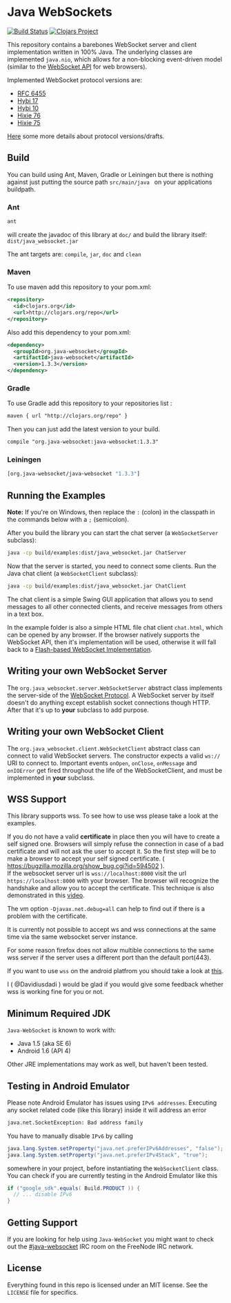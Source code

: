 Java WebSockets
===============
[![Build Status](https://travis-ci.org/marci4/Java-WebSocket-Dev.svg?branch=master)](https://travis-ci.org/marci4/Java-WebSocket-Dev) [![Clojars Project](https://img.shields.io/clojars/v/org.java-websocket/java-websocket.svg)](https://clojars.org/org.java-websocket/java-websocket)


This repository contains a barebones WebSocket server and client implementation
written in 100% Java. The underlying classes are implemented `java.nio`, which allows for a
non-blocking event-driven model (similar to the
[WebSocket API](http://dev.w3.org/html5/websockets/) for web browsers).

Implemented WebSocket protocol versions are:

 * [RFC 6455](http://tools.ietf.org/html/rfc6455)
 * [Hybi 17](http://tools.ietf.org/id/draft-ietf-hybi-thewebsocketprotocol-17.txt)
 * [Hybi 10](http://tools.ietf.org/id/draft-ietf-hybi-thewebsocketprotocol-10.txt)
 * [Hixie 76](http://tools.ietf.org/id/draft-hixie-thewebsocketprotocol-76.txt)
 * [Hixie 75](http://tools.ietf.org/id/draft-hixie-thewebsocketprotocol-75.txt)

[Here](https://github.com/TooTallNate/Java-WebSocket/wiki/Drafts) some more details about protocol versions/drafts. 


## Build
You can build using Ant, Maven, Gradle or Leiningen but there is nothing against just putting the source path ```src/main/java ``` on your applications buildpath.

### Ant

``` bash
ant 
```

will create the javadoc of this library at ```doc/``` and build the library itself: ```dist/java_websocket.jar```

The ant targets are: ```compile```, ```jar```, ```doc``` and ```clean```

### Maven
To use maven add this repository to your pom.xml:
```xml
<repository>
  <id>clojars.org</id>
  <url>http://clojars.org/repo</url>
</repository>
```
Also add this dependency to your pom.xml:
```xml
<dependency>
  <groupId>org.java-websocket</groupId>
  <artifactId>java-websocket</artifactId>
  <version>1.3.3</version>
</dependency>
```

### Gradle
To use Gradle add this repository to your repositories list :
```xml
maven { url "http://clojars.org/repo" }
```
Then you can just add the latest version to your build.
```xml
compile "org.java-websocket:java-websocket:1.3.3"
```


### Leiningen

``` bash
[org.java-websocket/java-websocket "1.3.3"]
```

Running the Examples
-------------------

**Note:** If you're on Windows, then replace the `:` (colon) in the classpath
in the commands below with a `;` (semicolon).

After you build the library you can start the chat server (a `WebSocketServer` subclass):

``` bash
java -cp build/examples:dist/java_websocket.jar ChatServer
```

Now that the server is started, you need to connect some clients. Run the
Java chat client (a `WebSocketClient` subclass):

``` bash
java -cp build/examples:dist/java_websocket.jar ChatClient
```

The chat client is a simple Swing GUI application that allows you to send
messages to all other connected clients, and receive messages from others in a
text box.

In the example folder is also a simple HTML file chat client `chat.html`, which can be opened by any browser. If the browser natively supports the WebSocket API, then it's
implementation will be used, otherwise it will fall back to a
[Flash-based WebSocket Implementation](http://github.com/gimite/web-socket-js).


Writing your own WebSocket Server
---------------------------------

The `org.java_websocket.server.WebSocketServer` abstract class implements the
server-side of the
[WebSocket Protocol](http://www.whatwg.org/specs/web-socket-protocol/).
A WebSocket server by itself doesn't do anything except establish socket
connections though HTTP. After that it's up to **your** subclass to add purpose.


Writing your own WebSocket Client
---------------------------------

The `org.java_websocket.client.WebSocketClient` abstract class can connect to
valid WebSocket servers. The constructor expects a valid `ws://` URI to
connect to. Important events `onOpen`, `onClose`, `onMessage` and `onIOError` 
get fired throughout the life of the WebSocketClient, and must be implemented 
in **your** subclass.

WSS Support
---------------------------------
This library supports wss.
To see how to use wss please take a look at the examples.<br>

If you do not have a valid **certificate** in place then you will have to create a self signed one.
Browsers will simply refuse the connection in case of a bad certificate and will not ask the user to accept it.
So the first step will be to make a browser to accept your self signed certificate. ( https://bugzilla.mozilla.org/show_bug.cgi?id=594502 ).<br>
If the websocket server url is `wss://localhost:8000` visit the url `https://localhost:8000` with your browser. The browser will recognize the handshake and allow you to accept the certificate. This technique is also demonstrated in this [video](http://www.youtube.com/watch?v=F8lBdfAZPkU).

The vm option `-Djavax.net.debug=all` can help to find out if there is a problem with the certificate.

It is currently not possible to accept ws and wss connections at the same time via the same websocket server instance.

For some reason firefox does not allow multible connections to the same wss server if the server uses a different port than the default port(443).


If you want to use `wss` on the android platfrom you should take a look at [this](http://blog.antoine.li/2010/10/22/android-trusting-ssl-certificates/).

I ( @Davidiusdadi ) would be glad if you would give some feedback whether wss is working fine for you or not.

Minimum Required JDK
--------------------

`Java-WebSocket` is known to work with:

 * Java 1.5 (aka SE 6)
 * Android 1.6 (API 4)

Other JRE implementations may work as well, but haven't been tested.


Testing in Android Emulator
---------------------------

Please note Android Emulator has issues using `IPv6 addresses`. Executing any
socket related code (like this library) inside it will address an error

``` bash
java.net.SocketException: Bad address family
```

You have to manually disable `IPv6` by calling

``` java
java.lang.System.setProperty("java.net.preferIPv6Addresses", "false");
java.lang.System.setProperty("java.net.preferIPv4Stack", "true");
```

somewhere in your project, before instantiating the `WebSocketClient` class. 
You can check if you are currently testing in the Android Emulator like this

``` java
if ("google_sdk".equals( Build.PRODUCT )) {
  // ... disable IPv6
}
```


Getting Support
---------------

If you are looking for help using `Java-WebSocket` you might want to check out the
[#java-websocket](http://webchat.freenode.net/?channels=java-websocket) IRC room
on the FreeNode IRC network. 


License
-------

Everything found in this repo is licensed under an MIT license. See
the `LICENSE` file for specifics.
